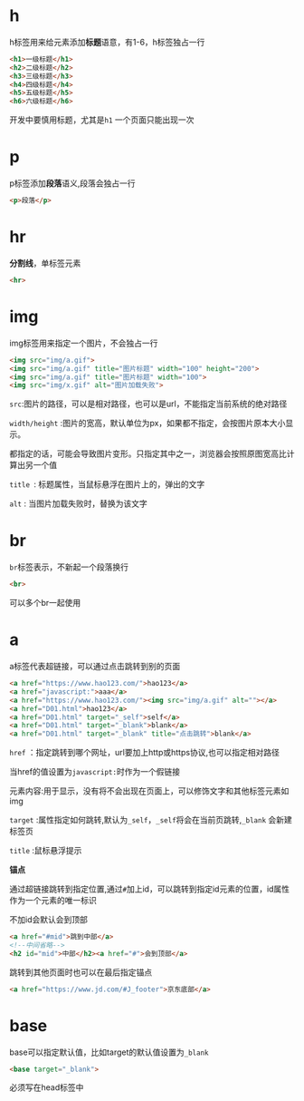 # h

h标签用来给元素添加**标题**语意，有1-6，h标签独占一行

```html
<h1>一级标题</h1>
<h2>二级标题</h2>
<h3>三级标题</h3>
<h4>四级标题</h4>
<h5>五级标题</h5>
<h6>六级标题</h6>
```

开发中要慎用标题，尤其是`h1` 一个页面只能出现一次

# p

p标签添加**段落**语义,段落会独占一行

```html
<p>段落</p>
```

# hr

**分割线**，单标签元素

```html
<hr>
```

# img

img标签用来指定一个图片，不会独占一行

```html
<img src="img/a.gif">
<img src="img/a.gif" title="图片标题" width="100" height="200">
<img src="img/a.gif" title="图片标题" width="100">
<img src="img/x.gif" alt="图片加载失败">
```

`src`:图片的路径，可以是相对路径，也可以是url，不能指定当前系统的绝对路径

`width/height` :图片的宽高，默认单位为px，如果都不指定，会按图片原本大小显示。

都指定的话，可能会导致图片变形。只指定其中之一，浏览器会按照原图宽高比计算出另一个值

`title `: 标题属性，当鼠标悬浮在图片上的，弹出的文字

`alt` : 当图片加载失败时，替换为该文字

# br

`br`标签表示，不新起一个段落换行

```html
<br>
```

可以多个br一起使用

# a

a标签代表超链接，可以通过点击跳转到别的页面

```html
<a href="https://www.hao123.com/">hao123</a>
<a href="javascript:">aaa</a>
<a href="https://www.hao123.com/"><img src="img/a.gif" alt=""></a>
<a href="D01.html">hao123</a>
<a href="D01.html" target="_self">self</a>
<a href="D01.html" target="_blank">blank</a>
<a href="D01.html" target="_blank" title="点击跳转">blank</a>
```

`href` ：指定跳转到哪个网址，url要加上http或https协议,也可以指定相对路径

当href的值设置为`javascript:`时作为一个假链接

元素内容:用于显示，没有将不会出现在页面上，可以修饰文字和其他标签元素如img

`target` :属性指定如何跳转,默认为`_self`，`_self`将会在当前页跳转,`_blank` 会新建标签页

`title` :鼠标悬浮提示

**锚点**

通过超链接跳转到指定位置,通过`#`加上id，可以跳转到指定id元素的位置，id属性作为一个元素的唯一标识

不加id会默认会到顶部

```html
<a href="#mid">跳到中部</a>
<!--中间省略-->
<h2 id="mid">中部</h2><a href="#">会到顶部</a>
```

跳转到其他页面时也可以在最后指定锚点

```html
<a href="https://www.jd.com/#J_footer">京东底部</a>
```

# base

base可以指定默认值，比如target的默认值设置为`_blank`

```html
<base target="_blank">
```

必须写在head标签中